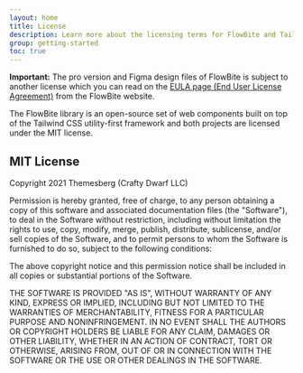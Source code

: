 ```yaml
---
layout: home
title: License
description: Learn more about the licensing terms for FlowBite and Tailwind CSS
group: getting-started
toc: true
---
```


**Important:** The pro version and Figma design files of FlowBite is subject to another license which you can read on the [EULA page (End User License Agreement)](https://flowbite.design/license/) from the FlowBite website.

The FlowBite library is an open-source set of web components built on top of the Tailwind CSS utility-first framework and both projects are licensed under the MIT license.

## MIT License

Copyright 2021 Themesberg (Crafty Dwarf LLC)

Permission is hereby granted, free of charge, to any person obtaining a copy of this software and associated documentation files (the "Software"), to deal in the Software without restriction, including without limitation the rights to use, copy, modify, merge, publish, distribute, sublicense, and/or sell copies of the Software, and to permit persons to whom the Software is furnished to do so, subject to the following conditions:

The above copyright notice and this permission notice shall be included in all copies or substantial portions of the Software.

THE SOFTWARE IS PROVIDED "AS IS", WITHOUT WARRANTY OF ANY KIND, EXPRESS OR IMPLIED, INCLUDING BUT NOT LIMITED TO THE WARRANTIES OF MERCHANTABILITY, FITNESS FOR A PARTICULAR PURPOSE AND NONINFRINGEMENT. IN NO EVENT SHALL THE AUTHORS OR COPYRIGHT HOLDERS BE LIABLE FOR ANY CLAIM, DAMAGES OR OTHER LIABILITY, WHETHER IN AN ACTION OF CONTRACT, TORT OR OTHERWISE, ARISING FROM, OUT OF OR IN CONNECTION WITH THE SOFTWARE OR THE USE OR OTHER DEALINGS IN THE SOFTWARE.